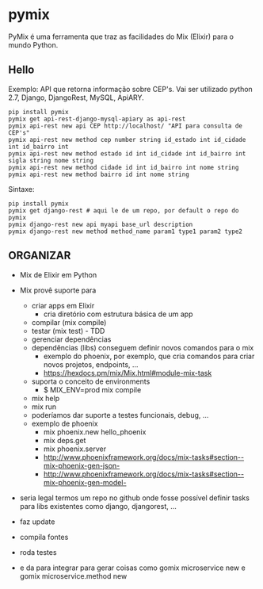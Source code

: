 # pymix
PyMix é uma ferramenta que traz as facilidades do Mix (Elixir) para o mundo Python.

## Hello

Exemplo: API que retorna informação sobre CEP's. Vai ser utilizado python 2.7, Django, DjangoRest, MySQL, ApiARY.

```shell
pip install pymix
pymix get api-rest-django-mysql-apiary as api-rest
pymix api-rest new api CEP http://localhost/ "API para consulta de CEP's"
pymix api-rest new method cep number string id_estado int id_cidade int id_bairro int
pymix api-rest new method estado id int id_cidade int id_bairro int sigla string nome string
pymix api-rest new method cidade id int id_bairro int nome string
pymix api-rest new method bairro id int nome string
```


Sintaxe:

```shell
pip install pymix
pymix get django-rest # aqui le de um repo, por default o repo do pymix
pymix django-rest new api myapi base_url description
pymix django-rest new method method_name param1 type1 param2 type2
```


## ORGANIZAR

- Mix de Elixir em Python
- Mix provê suporte para
    - criar apps em Elixir
        - cria diretório com estrutura básica de um app
    - compilar (mix compile)
    - testar (mix test) - TDD
    - gerenciar dependências
    - dependências (libs) conseguem definir novos comandos para o mix
        - exemplo do phoenix, por exemplo, que cria comandos para criar novos projetos, endpoints, …
        - https://hexdocs.pm/mix/Mix.html#module-mix-task
    - suporta o conceito de environments
        - $ MIX_ENV=prod mix compile
    - mix help
    - mix run
    - poderíamos dar suporte a testes funcionais, debug, ...
    - exemplo de phoenix
        - mix phoenix.new hello_phoenix
        - mix deps.get
        - mix phoenix.server
        - http://www.phoenixframework.org/docs/mix-tasks#section--mix-phoenix-gen-json-
        - http://www.phoenixframework.org/docs/mix-tasks#section--mix-phoenix-gen-model-

- seria legal termos um repo no github onde fosse possível definir tasks para libs existentes como django, djangorest, …
- faz update
- compila fontes
- roda testes
- e da para integrar para gerar coisas como gomix microservice new e gomix microservice.method new

